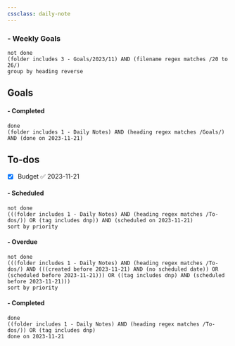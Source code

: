 ```yaml
---
cssclass: daily-note
---
```

### - Weekly Goals
```tasks
not done
(folder includes 3 - Goals/2023/11) AND (filename regex matches /20 to 26/)
group by heading reverse
```
## Goals

#### - Completed
```tasks
done
(folder includes 1 - Daily Notes) AND (heading regex matches /Goals/) AND (done on 2023-11-21)
```
## To-dos
- [x] Budget ✅ 2023-11-21

#### - Scheduled
```tasks
not done
(((folder includes 1 - Daily Notes) AND (heading regex matches /To-dos/)) OR (tag includes dnp)) AND (scheduled on 2023-11-21)
sort by priority
```
#### - Overdue
```tasks
not done
(((folder includes 1 - Daily Notes) AND (heading regex matches /To-dos/) AND (((created before 2023-11-21) AND (no scheduled date)) OR (scheduled before 2023-11-21))) OR ((tag includes dnp) AND (scheduled before 2023-11-21)))
sort by priority
```
#### - Completed
```tasks
done
((folder includes 1 - Daily Notes) AND (heading regex matches /To-dos/)) OR (tag includes dnp)
done on 2023-11-21
```

